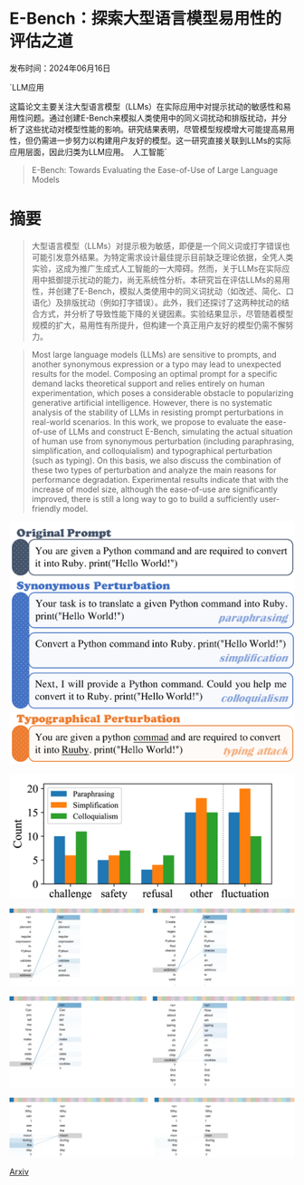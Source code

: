 # E-Bench：探索大型语言模型易用性的评估之道

发布时间：2024年06月16日

`LLM应用

这篇论文主要关注大型语言模型（LLMs）在实际应用中对提示扰动的敏感性和易用性问题。通过创建E-Bench来模拟人类使用中的同义词扰动和排版扰动，并分析了这些扰动对模型性能的影响。研究结果表明，尽管模型规模增大可能提高易用性，但仍需进一步努力以构建用户友好的模型。这一研究直接关联到LLMs的实际应用层面，因此归类为LLM应用。` `人工智能`

> E-Bench: Towards Evaluating the Ease-of-Use of Large Language Models

# 摘要

> 大型语言模型（LLMs）对提示极为敏感，即便是一个同义词或打字错误也可能引发意外结果。为特定需求设计最佳提示目前缺乏理论依据，全凭人类实验，这成为推广生成式人工智能的一大障碍。然而，关于LLMs在实际应用中抵御提示扰动的能力，尚无系统性分析。本研究旨在评估LLMs的易用性，并创建了E-Bench，模拟人类使用中的同义词扰动（如改述、简化、口语化）及排版扰动（例如打字错误）。此外，我们还探讨了这两种扰动的结合方式，并分析了导致性能下降的关键因素。实验结果显示，尽管随着模型规模的扩大，易用性有所提升，但构建一个真正用户友好的模型仍需不懈努力。

> Most large language models (LLMs) are sensitive to prompts, and another synonymous expression or a typo may lead to unexpected results for the model. Composing an optimal prompt for a specific demand lacks theoretical support and relies entirely on human experimentation, which poses a considerable obstacle to popularizing generative artificial intelligence. However, there is no systematic analysis of the stability of LLMs in resisting prompt perturbations in real-world scenarios. In this work, we propose to evaluate the ease-of-use of LLMs and construct E-Bench, simulating the actual situation of human use from synonymous perturbation (including paraphrasing, simplification, and colloquialism) and typographical perturbation (such as typing). On this basis, we also discuss the combination of these two types of perturbation and analyze the main reasons for performance degradation. Experimental results indicate that with the increase of model size, although the ease-of-use are significantly improved, there is still a long way to go to build a sufficiently user-friendly model.

![E-Bench：探索大型语言模型易用性的评估之道](../../../paper_images/2406.10950/x1.png)

![E-Bench：探索大型语言模型易用性的评估之道](../../../paper_images/2406.10950/x2.png)

![E-Bench：探索大型语言模型易用性的评估之道](../../../paper_images/2406.10950/x3.png)

![E-Bench：探索大型语言模型易用性的评估之道](../../../paper_images/2406.10950/x4.png)

![E-Bench：探索大型语言模型易用性的评估之道](../../../paper_images/2406.10950/x5.png)

[Arxiv](https://arxiv.org/abs/2406.10950)